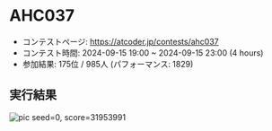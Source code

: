 # AHC037
- コンテストページ: https://atcoder.jp/contests/ahc037
- コンテスト時間: 2024-09-15 19:00 ~ 2024-09-15 23:00 (4 hours)
- 参加結果: 175位 / 985人 (パフォーマンス: 1829)

## 実行結果
![pic](../solution_gifs/AHC037_solution.gif)
seed=0, score=31953991